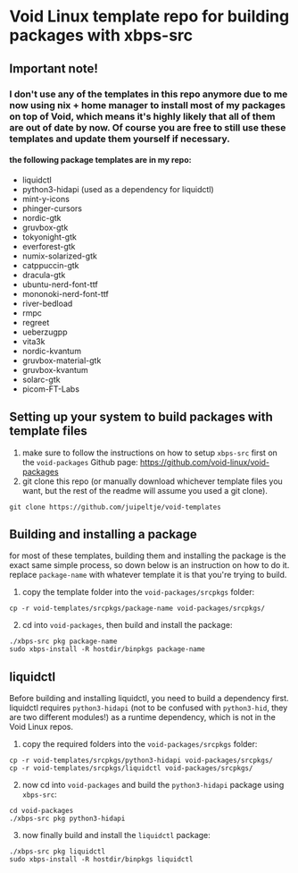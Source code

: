 # Void Linux template repo for building packages with xbps-src
## Important note!
### I don't use any of the templates in this repo anymore due to me now using nix + home manager to install most of my packages on top of Void, which means it's highly likely that all of them are out of date by now. Of course you are free to still use these templates and update them yourself if necessary.

#### the following package templates are in my repo:

- liquidctl
- python3-hidapi (used as a dependency for liquidctl)
- mint-y-icons
- phinger-cursors
- nordic-gtk
- gruvbox-gtk
- tokyonight-gtk
- everforest-gtk
- numix-solarized-gtk
- catppuccin-gtk
- dracula-gtk
- ubuntu-nerd-font-ttf
- mononoki-nerd-font-ttf
- river-bedload
- rmpc
- regreet
- ueberzugpp
- vita3k
- nordic-kvantum
- gruvbox-material-gtk
- gruvbox-kvantum
- solarc-gtk
- picom-FT-Labs

## Setting up your system to build packages with template files
1. make sure to follow the instructions on how to setup `xbps-src` first on the `void-packages` Github page: https://github.com/void-linux/void-packages <br />
2. git clone this repo (or manually download whichever template files you want, but the rest of the readme will assume you used a git clone).
```
git clone https://github.com/juipeltje/void-templates
``` 
## Building and installing a package
for most of these templates, building them and installing the package is the exact same simple process, so down below is an instruction on how to do it. replace `package-name` with whatever template it is that you're trying to build.  

1. copy the template folder into the `void-packages/srcpkgs` folder:
```
cp -r void-templates/srcpkgs/package-name void-packages/srcpkgs/
```
2. cd into `void-packages`, then build and install the package:
```
./xbps-src pkg package-name
sudo xbps-install -R hostdir/binpkgs package-name
```

## liquidctl

Before building and installing liquidctl, you need to build a dependency first. liquidctl requires `python3-hidapi` (not to be confused with `python3-hid`, they are two different modules!) as a runtime dependency, which is not in the Void Linux repos.
1. copy the required folders into the `void-packages/srcpkgs` folder:
```
cp -r void-templates/srcpkgs/python3-hidapi void-packages/srcpkgs/
cp -r void-templates/srcpkgs/liquidctl void-packages/srcpkgs/
```
2. now cd into `void-packages` and build the `python3-hidapi` package using `xbps-src`:
```
cd void-packages
./xbps-src pkg python3-hidapi
```
3. now finally build and install the `liquidctl` package:
```
./xbps-src pkg liquidctl
sudo xbps-install -R hostdir/binpkgs liquidctl
```
